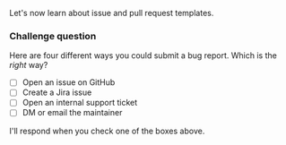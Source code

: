 Let's now learn about issue and pull request templates.

### Challenge question

Here are four different ways you could submit a bug report. Which is the _right_ way? 

- [ ] Open an issue on GitHub
- [ ] Create a Jira issue
- [ ] Open an internal support ticket
- [ ] DM or email the maintainer

I'll respond when you check one of the boxes above. 